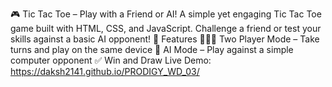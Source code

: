 🎮 Tic Tac Toe – Play with a Friend or AI! A simple yet engaging Tic Tac Toe game built with HTML, CSS, and JavaScript. Challenge a friend or test your skills against a basic AI opponent! 🚀 Features 🧑‍🤝‍🧑 Two Player Mode – Take turns and play on the same device 🤖 AI Mode – Play against a simple computer opponent ✅ Win and Draw
Live Demo:  https://daksh2141.github.io/PRODIGY_WD_03/
